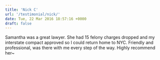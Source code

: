 ```yaml
---
title: 'Nick C'
url: '/testimonial/nick/'
date: Tue, 22 Mar 2016 18:57:16 +0000
draft: false
---
```


Samantha was a great lawyer. She had 15 felony charges dropped and my interstate compact approved so I could return home to NYC. Friendly and professional, was there with me every step of the way. Highly recommend her~